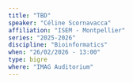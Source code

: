 ```yaml
---
title: "TBD"
speaker: "Céline Scornavacca"
affiliation: "ISEM - Montpellier"
series: "2025-2026"
discipline: "Bioinformatics"
when: "26/02/2026 - 13:00"
type: bigre
where: "IMAG Auditorium"
---
```


